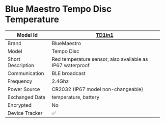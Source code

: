 # Blue Maestro Tempo Disc Temperature

|Model Id|[TD1in1](https://github.com/theengs/decoder/blob/development/src/devices/BM1IN1_json.h)|
|-|-|
|Brand|BlueMaestro|
|Model|Tempo Disc|
|Short Description|Red temperature sensor, also available as IP67 waterproof|
|Communication|BLE broadcast|
|Frequency|2.4Ghz|
|Power Source|CR2032 (IP67 model non-changeable)|
|Exchanged Data|temperature, battery|
|Encrypted|No|
|Device Tracker|&#9989;|
